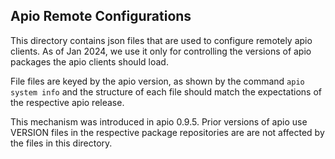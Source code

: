 ## Apio Remote Configurations

This directory contains json files that are used to configure remotely apio clients.
As of Jan 2024, we use it only for controlling the versions of apio packages the apio
clients should load.

File files are keyed by the apio version, as shown by the command ``apio system info``
and the structure of each file should match the expectations of the respective apio
release.

This mechanism was introduced in apio 0.9.5. Prior versions of apio use VERSION
files in the respective package repositories are are not affected by the files
in this directory.
